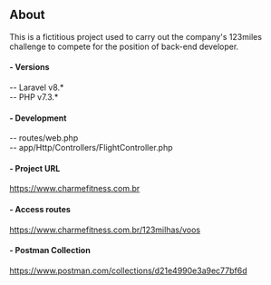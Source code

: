 ## About
This is a fictitious project used to carry out the company's 123miles <br/>
challenge to compete for the position of back-end developer.

#### - Versions
-- Laravel v8.* <br/>
-- PHP v7.3.*

#### - Development
-- routes/web.php <br/>
-- app/Http/Controllers/FlightController.php

#### - Project URL
https://www.charmefitness.com.br

#### - Access routes
https://www.charmefitness.com.br/123milhas/voos

#### - Postman Collection
https://www.postman.com/collections/d21e4990e3a9ec77bf6d

